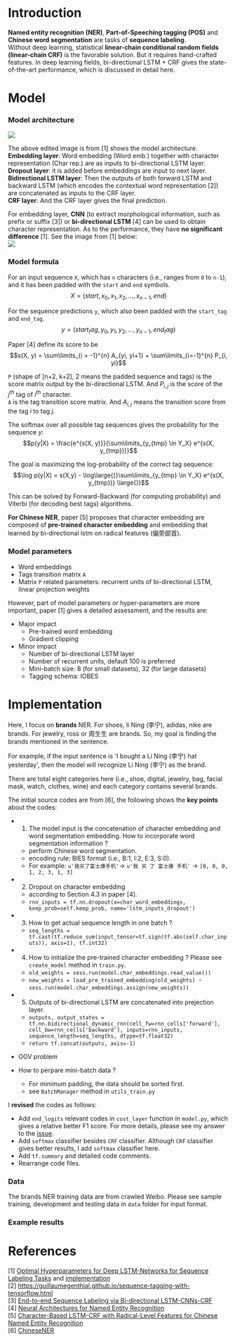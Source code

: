 # Introduction
**Named entity recognition (NER)**, **Part-of-Speeching tagging (POS)** and **Chinese word segmentation** are tasks of **sequence labeling**.  
Without deep learning, statistical **linear-chain conditional random fields (linear-chain CRF)** is the favorable solution. 
But it requires hand-crafted features. In deep learning fields, bi-directional LSTM + CRF gives the state-of-the-art performance, which is 
discussed in detail here.

# Model
### Model architecture
![](https://github.com/gaoisbest/NLP-Projects/blob/master/Sequence%20labeling%20-%20NER/Model_architecture.png)

The above edited image is from [1] shows the model architecture.  
**Embedding layer**: Word embedding (Word emb.) together with character representation (Char rep.) are as inputs to bi-directional LSTM layer.  
**Dropout layer**: it is added before embeddings are input to next layer.  
**Bidirectional LSTM layer**: Then the outputs of both forward LSTM and backward LSTM (which encodes the contextual word representation [2]) are concatenated as inputs to the CRF layer.  
**CRF layer**: And the CRF layer gives the final prediction.  

For embedding layer, **CNN** (to extract morphological information, such as prefix or suffix [3]) or **bi-directional LSTM** [4] can be used to obtain character representation. As to the performance, they have **no significant difference** [1]. See the image from [1] below:  
![](https://github.com/gaoisbest/NLP-Projects/blob/master/Sequence%20labeling%20-%20NER/Character_representation.png)

### Model formula
For an input sequence `X`, which has `n` characters (i.e., ranges from `0` to `n-1`), and it has been padded with the `start` and `end` symbols.  
$$X = (start, x_{0}, x_{1}, x_{2}, ..., x_{n-1}, end)$$  

For the sequence predictions `y`, which also been padded with the `start_tag` and `end_tag`.  
$$y = (start_tag, y_{0}, y_{1}, y_{2}, ..., y_{n-1}, end_tag)$$  

Paper [4] define its score to be  
$$s(X, y) = \sum\limits_{i = -1}^{n} A_{yi, yi+1} + \sum\limits_{i=-1}^{n} P_{i, yi}$$  

`P` (shape of [n+2, k+2], 2 means the padded sequence and tags) is the score matrix output by the bi-directional LSTM. And $P_{i,j}$ is the score of the $j^{th}$ tag of $i^{th}$ character.  
`A` is the tag transition score matrix. And $A_{i,j}$ means the transition score from the tag $i$ to tag $j$.  

The softmax over all possible tag sequences gives the probability for the sequence $y$:  
$$p(y|X) = \frac{e^{s(X, y)}}{\sum\limits_{y_{tmp} \in Y_X} e^{s(X, y_{tmp})}}$$  

The goal is maximizing the log-probability of the correct tag sequence:  
$$\log p(y|X) = s(X,y) - \log\large{(}\sum\limits_{y_{tmp} \in Y_X} e^{s(X, y_{tmp})} \large{)}$$  

This can be solved by Forward-Backward (for computing probability) and Viterbi (for decoding best tags) algorithms.

**For Chinese NER**, paper [5] proposes that character embedding are composed of **pre-trained character embedding** and embedding that learned by bi-directional lstm on radical features (偏旁部首).

### Model parameters
- Word embeddings
- Tags transition matrix `A`
- Matrix `P` related parameters: recurrent units of bi-directional LSTM, linear projection weights

However, part of model parameters or hyper-parameters are more important, paper [1] gives a detailed assessment, and the results are:  
- Major impact
  - Pre-trained word embedding
  - Gradient clipping
- Minor impact
  - Number of bi-directional LSTM layer
  - Number of recurrent units, default 100 is preferred
  - Mini-batch size: 8 (for small datasets), 32 (for large datasets)
  - Tagging schema: IOBES

# Implementation
Here, I focus on **brands** NER. For shoes, li Ning (李宁), adidas, nike are brands. For jewelry, ross or 周生生 are brands. So, my goal is finding the brands mentioned in the sentence.  

For example, if the input sentence is 'I bought a Li Ning (李宁) hat yesterday', then the model will recognize Li Ning (李宁) as the brand.  

There are total eight categories here (i.e., shoe, digital, jewelry, bag, facial mask, watch, clothes, wine) and each category contains several brands.  

The initial source codes are from [6], the following shows the **key points** about the codes:
- 1. The model input is the concatenation of character embedding and word segmentation embedding. How to incorporate word segmentation information ?
  - perform Chinese word segmentation.
  - encoding rule: BIES format (i.e., B:1, I:2, E:3, S:0).
  - For example: `u'我买了富士康手机'`-> `u'我 买 了 富士康 手机'` -> `[0, 0, 0, 1, 2, 3, 1, 3]`

- 2. Dropout on character embedding
  - according to Section 4.3 in paper [4]. 
  - `rnn_inputs = tf.nn.dropout(x=char_word_embeddings, keep_prob=self.keep_prob, name='lstm_inputs_dropout')`

- 3. How to get actual sequence length in one batch ? 
  - `seq_lengths = tf.cast(tf.reduce_sum(input_tensor=tf.sign(tf.abs(self.char_inputs)), axis=1), tf.int32)`

- 4. How to initialize the pre-trained character embedding ? Please see `create_model` method in `train.py`.
  - `old_weights = sess.run(model.char_embeddings.read_value())`
  - `new_weights = load_pre_trained_embedding(old_weights)`
  - `sess.run(model.char_embeddings.assign(new_weights))`
  
- 5. Outputs of bi-directional LSTM are concatenated into prejection layer.
  - `outputs, output_states = tf.nn.bidirectional_dynamic_rnn(cell_fw=rnn_cells['forward'], cell_bw=rnn_cells['backward'], inputs=rnn_inputs, sequence_length=seq_lengths, dtype=tf.float32)`
  - `return tf.concat(outputs, axis=-1)`
- OOV problem
- How to perpare mini-batch data ?
  - For minimum padding, the data should be sorted first.
  - see `BatchManager` method in `utils_train.py`

I **revised** the codes as follows:  
- Add `end_logits` relevant codes in `cost_layer` function in `model.py`, which gives a relative better F1 score. For more details, please see my answer to the [issue](https://github.com/zjy-ucas/ChineseNER/issues/10).
- Add `softmax` classifier besides `CRF` classifier. Although `CRF` classifier gives better results, I add `softmax` classifier here.
- Add `tf.summary` and detailed code comments.
- Rearrange code files.

### Data
The brands NER training data are from crawled Weibo. Please see sample training, development and testing data in `data` folder for input format.

### Example results

# References
[1] [Optimal Hyperparameters for Deep LSTM-Networks for Sequence Labeling Tasks](https://arxiv.org/pdf/1707.06799.pdf) and [implementation](https://github.com/UKPLab/emnlp2017-bilstm-cnn-crf)  
[2] https://guillaumegenthial.github.io/sequence-tagging-with-tensorflow.html  
[3] [End-to-end Sequence Labeling via Bi-directional LSTM-CNNs-CRF](https://arxiv.org/pdf/1603.01354.pdf)  
[4] [Neural Architectures for Named Entity Recognition](https://arxiv.org/pdf/1603.01360.pdf)  
[5] [Character-Based LSTM-CRF with Radical-Level Features for Chinese Named Entity Recognition](https://link.springer.com/chapter/10.1007/978-3-319-50496-4_20)  
[6] [ChineseNER](https://github.com/zjy-ucas/ChineseNER)
